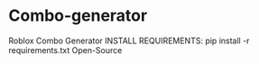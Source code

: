 # Combo-generator
Roblox Combo Generator
INSTALL REQUIREMENTS: pip install -r requirements.txt
Open-Source
